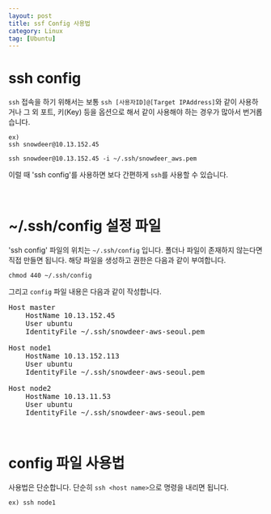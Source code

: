 ```yaml
---
layout: post
title: ssf Config 사용법
category: Linux
tag: [Ubuntu]
---
```

# ssh config

`ssh` 접속을 하기 위해서는 보통 `ssh [사용자ID]@[Target IPAddress]`와 같이 사용하거나 그 외 포트, 키(Key) 등을 옵션으로 해서 같이 사용해야 하는 경우가 많아서 번거롭습니다.

~~~
ex) 
ssh snowdeer@10.13.152.45

ssh snowdeer@10.13.152.45 -i ~/.ssh/snowdeer_aws.pem
~~~

이럴 때 'ssh config'를 사용하면 보다 간편하게 `ssh`를 사용할 수 있습니다.

<br>

# ~/.ssh/config 설정 파일

'ssh config' 파일의 위치는 `~/.ssh/config` 입니다. 폴더나 파일이 존재하지 않는다면 직접 만들면 됩니다. 해당 파일을 생성하고 권한은 다음과 같이 부여합니다.

~~~
chmod 440 ~/.ssh/config
~~~

그리고 `config` 파일 내용은 다음과 같이 작성합니다.

<pre class="prettyprint">
Host master
    HostName 10.13.152.45
    User ubuntu
    IdentityFile ~/.ssh/snowdeer-aws-seoul.pem

Host node1
    HostName 10.13.152.113
    User ubuntu
    IdentityFile ~/.ssh/snowdeer-aws-seoul.pem

Host node2
    HostName 10.13.11.53
    User ubuntu
    IdentityFile ~/.ssh/snowdeer-aws-seoul.pem
</pre>

<br>

# config 파일 사용법

사용법은 단순합니다. 단순히 `ssh <host name>`으로 명령을 내리면 됩니다.

~~~
ex) ssh node1
~~~
